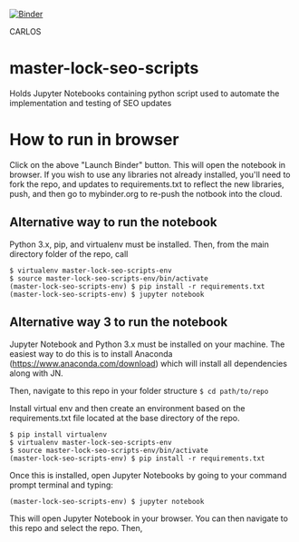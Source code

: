 [![Binder](https://mybinder.org/badge.svg)](https://mybinder.org/v2/gh/raferguson/Redirect-Tool/Carlos_version)

CARLOS

# master-lock-seo-scripts
Holds Jupyter Notebooks containing python script used to automate the implementation and testing of SEO updates

# How to run in browser
Click on the above "Launch Binder" button. This will open the notebook in browser. If you wish to use any libraries not already installed, you'll need to fork the repo, and updates to requirements.txt to reflect the new libraries, push, and then go to mybinder.org to re-push the notbook into the cloud.

## Alternative way to run the notebook
Python 3.x, pip, and virtualenv must be installed. Then, from the main directory folder of the repo, call
```
$ virtualenv master-lock-seo-scripts-env
$ source master-lock-seo-scripts-env/bin/activate
(master-lock-seo-scripts-env) $ pip install -r requirements.txt
(master-lock-seo-scripts-env) $ jupyter notebook
```

## Alternative way 3 to run the notebook
Jupyter Notebook and Python 3.x must be installed on your machine. The easiest way to do this is to install Anaconda (https://www.anaconda.com/download) which will install all dependencies along with JN. 

Then, navigate to this repo in your folder structure
`$ cd path/to/repo`

Install virtual env and then create an environment based on the requirements.txt file located at the base directory of the repo.
```
$ pip install virtualenv
$ virtualenv master-lock-seo-scripts-env
$ source master-lock-seo-scripts-env/bin/activate
(master-lock-seo-scripts-env) $ pip install -r requirements.txt
```

Once this is installed, open Jupyter Notebooks by going to your command prompt terminal and typing:

`(master-lock-seo-scripts-env) $ jupyter notebook`

This will open Jupyter Notebook in your browser. You can then navigate to this repo and select the repo. Then, 
